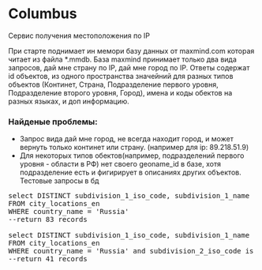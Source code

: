 # Columbus
Сервис получения местоположения по IP

При старте поднимает ин мемори базу данных  от maxmind.com которая читает из файла *.mmdb.
База maxmind принимает только два вида запросов, дай мне страну по IP, дай мне город по IP.
Ответы содержат id объектов, из одного пространства значейний для разных типов объектов
(Континет, Страна, Подразделение первого уровня, Подразделение второго уровня, Город),
имена и коды обектов на разных языках, и доп информацию.


### Найденые проблемы:
* Запрос вида дай мне город, не всегда находит город, и может вернуть только континет или страну.
(например для ip: 89.218.51.9)
* Для некоторых типов обектов(например, подразделений первого уровня - области в РФ) нет своего geoname_id в базе, 
хотя подразделение есть и фигирирует в описаниях других объектов. Тестовые запросы в бд
<pre>
select DISTINCT subdivision_1_iso_code, subdivision_1_name
FROM city_locations_en
WHERE country_name = 'Russia'
--return 83 records

select DISTINCT subdivision_1_iso_code, subdivision_1_name
FROM city_locations_en
WHERE country_name = 'Russia' and subdivision_2_iso_code is null and city_name is null;
--return 41 records
</pre>










